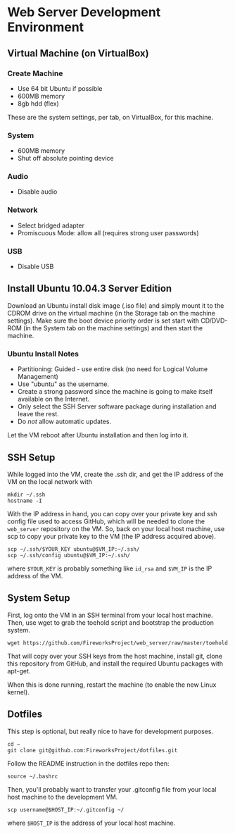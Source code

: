 Web Server Development Environment
==================================


Virtual Machine (on VirtualBox)
-------------------------------
### Create Machine
* Use 64 bit Ubuntu if possible
* 600MB memory
* 8gb hdd (flex)

These are the system settings, per tab, on VirtualBox, for this machine.

### System
* 600MB memory
* Shut off absolute pointing device

### Audio
* Disable audio

### Network
* Select bridged adapter
* Promiscuous Mode: allow all (requires strong user passwords)

### USB
* Disable USB


Install Ubuntu 10.04.3 Server Edition
-------------------------------------
Download an Ubuntu install disk image (.iso file) and simply mount it to the
CDROM drive on the virtual machine (in the Storage tab on the machine
settings).  Make sure the boot device priority order is set start with
CD/DVD-ROM (in the System tab on the machine settings) and then start the
machine.

### Ubuntu Install Notes
* Partitioning: Guided - use entire disk (no need for Logical Volume Management)
* Use "ubuntu" as the username.
* Create a strong password since the machine is going to make itself available on the Internet.
* Only select the SSH Server software package during installation and leave the rest.
* Do *not* allow automatic updates.

Let the VM reboot after Ubuntu installation and then log into it.


SSH Setup
---------
While logged into the VM, create the .ssh dir, and get the IP address of the VM
on the local network with

    mkdir ~/.ssh
    hostname -I

With the IP address in hand, you can copy over your private key and ssh config
file used to access GitHub, which will be needed to clone the `web_server`
repository on the VM.  So, back on your local host machine, use scp to copy
your private key to the VM (the IP address acquired above).

    scp ~/.ssh/$YOUR_KEY ubuntu@$VM_IP:~/.ssh/
    scp ~/.ssh/config ubuntu@$VM_IP:~/.ssh/

where `$YOUR_KEY` is probably something like `id_rsa` and `$VM_IP` is the IP
address of the VM.


System Setup
------------
First, log onto the VM in an SSH terminal from your local host machine.  Then,
use wget to grab the toehold script and bootstrap the production system.

    wget https://github.com/FireworksProject/web_server/raw/master/toehold

That will copy over your SSH keys from the host machine, install git, clone
this repository from GitHub, and install the required Ubuntu packages with
apt-get.

When this is done running, restart the machine (to enable the new Linux kernel).


Dotfiles
--------
This step is optional, but really nice to have for development purposes.

    cd ~
    git clone git@github.com:FireworksProject/dotfiles.git

Follow the README instruction in the dotfiles repo then:

    source ~/.bashrc

Then, you'll probably want to transfer your .gitconfig file from your local
host machine to the development VM.

    scp username@$HOST_IP:~/.gitconfig ~/

where `$HOST_IP` is the address of your local host machine.
